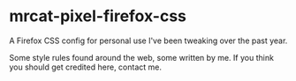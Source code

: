 # mrcat-pixel-firefox-css
 A Firefox CSS config for personal use I've been tweaking over the past year.

 Some style rules found around the web, some written by me.
 If you think you should get credited here, contact me.